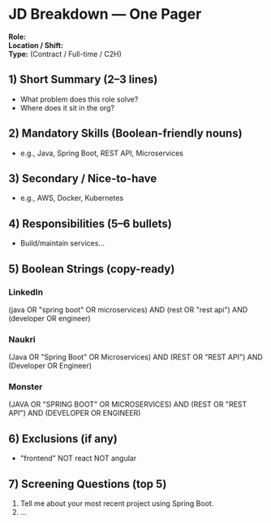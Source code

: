 # JD Breakdown — One Pager

**Role:**  
**Location / Shift:**  
**Type:** (Contract / Full-time / C2H)

## 1) Short Summary (2–3 lines)
- What problem does this role solve?
- Where does it sit in the org?

## 2) Mandatory Skills (Boolean-friendly nouns)
- e.g., Java, Spring Boot, REST API, Microservices

## 3) Secondary / Nice-to-have
- e.g., AWS, Docker, Kubernetes

## 4) Responsibilities (5–6 bullets)
- Build/maintain services...

## 5) Boolean Strings (copy-ready)
### LinkedIn
(java OR "spring boot" OR microservices) AND (rest OR "rest api") AND (developer OR engineer)

### Naukri
(Java OR "Spring Boot" OR Microservices) AND (REST OR "REST API") AND (Developer OR Engineer)

### Monster
(JAVA OR "SPRING BOOT" OR MICROSERVICES) AND (REST OR "REST API") AND (DEVELOPER OR ENGINEER)

## 6) Exclusions (if any)
- "frontend" NOT react NOT angular

## 7) Screening Questions (top 5)
1. Tell me about your most recent project using Spring Boot.
2. ...